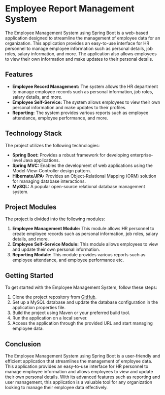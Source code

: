 # Employee Report Management System

The Employee Management System using Spring Boot is a web-based application designed to streamline the management of employee data for an organization. This application provides an easy-to-use interface for HR personnel to manage employee information such as personal details, job roles, salary information, and more. The application also allows employees to view their own information and make updates to their personal details.

## Features

- **Employee Record Management:** The system allows the HR department to manage employee records such as personal information, job roles, salary details, and more.
- **Employee Self-Service:** The system allows employees to view their own personal information and make updates to their profiles.
- **Reporting:** The system provides various reports such as employee attendance, employee performance, and more.

## Technology Stack

The project utilizes the following technologies:

- **Spring Boot:** Provides a robust framework for developing enterprise-level Java applications.
- **Spring MVC:** Enables the development of web applications using the Model-View-Controller design pattern.
- **Hibernate/JPA:** Provides an Object-Relational Mapping (ORM) solution for managing database interactions.
- **MySQL:** A popular open-source relational database management system.

## Project Modules

The project is divided into the following modules:

1. **Employee Management Module:** This module allows HR personnel to create employee records such as personal information, job roles, salary details, and more.
2. **Employee Self-Service Module:** This module allows employees to view and update their own personal information.
3. **Reporting Module:** This module provides various reports such as employee attendance, and employee performance etc.

## Getting Started

To get started with the Employee Management System, follow these steps:

1. Clone the project repository from [GitHub](https://github.com/satyam1459/Employee_Report).
2. Set up a MySQL database and update the database configuration in the application properties file.
3. Build the project using Maven or your preferred build tool.
4. Run the application on a local server.
5. Access the application through the provided URL and start managing employee data.

## Conclusion

The Employee Management System using Spring Boot is a user-friendly and efficient application that streamlines the management of employee data. This application provides an easy-to-use interface for HR personnel to manage employee information and allows employees to view and update their own personal details. With its advanced features such as reporting and user management, this application is a valuable tool for any organization looking to manage their employee data effectively.
